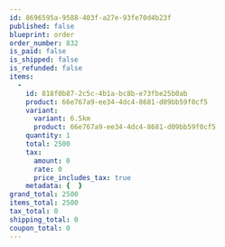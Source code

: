 ```yaml
---
id: 8696595a-9588-403f-a27e-93fe70d4b23f
published: false
blueprint: order
order_number: 832
is_paid: false
is_shipped: false
is_refunded: false
items:
  -
    id: 818f0b87-2c5c-4b1a-bc8b-e73fbe25b0ab
    product: 66e767a9-ee34-4dc4-8681-d09bb59f0cf5
    variant:
      variant: 6.5km
      product: 66e767a9-ee34-4dc4-8681-d09bb59f0cf5
    quantity: 1
    total: 2500
    tax:
      amount: 0
      rate: 0
      price_includes_tax: true
    metadata: {  }
grand_total: 2500
items_total: 2500
tax_total: 0
shipping_total: 0
coupon_total: 0
---
```

